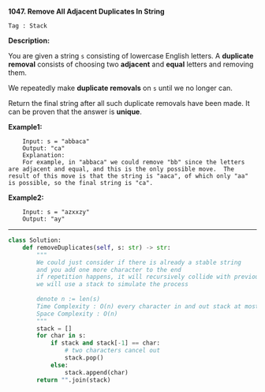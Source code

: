 **1047. Remove All Adjacent Duplicates In String**

```Tag : Stack```

**Description:**

You are given a string ```s``` consisting of lowercase English letters. A **duplicate removal** consists of choosing two **adjacent** and **equal** letters and removing them.

We repeatedly make **duplicate removals** on ```s``` until we no longer can.

Return the final string after all such duplicate removals have been made. It can be proven that the answer is **unique**.


**Example1:**

		Input: s = "abbaca"
		Output: "ca"
		Explanation: 
		For example, in "abbaca" we could remove "bb" since the letters are adjacent and equal, and this is the only possible move.  The result of this move is that the string is "aaca", of which only "aa" is possible, so the final string is "ca".

**Example2:**
	
		Input: s = "azxxzy"
		Output: "ay"

-----------

```python
class Solution:
    def removeDuplicates(self, s: str) -> str:
        """
        We could just consider if there is already a stable string
        and you add one more character to the end
        if repetition happens, it will recursively collide with previous characters
        we will use a stack to simulate the process
        
        denote n := len(s)
        Time Complexity : O(n) every character in and out stack at most once
        Space Complexity : O(n)
        """           
        stack = []
        for char in s:
            if stack and stack[-1] == char:
                # two characters cancel out
                stack.pop()
            else:
                stack.append(char)
        return "".join(stack)
```